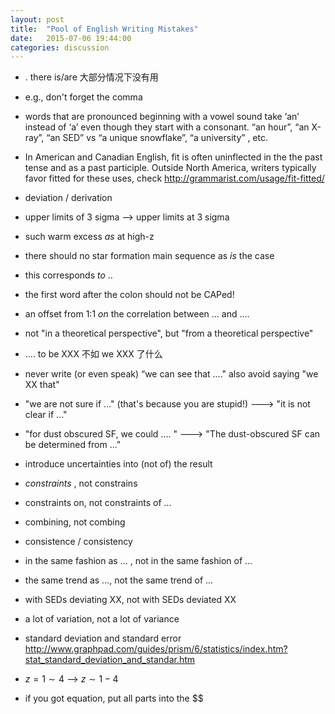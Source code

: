 ```yaml
---
layout: post
title:  "Pool of English Writing Mistakes"
date:   2015-07-06 19:44:00
categories: discussion
---
```


* . there is/are 大部分情况下没有用

* e.g.,     don't forget the comma


* words that are pronounced beginning with a vowel sound take ‘an’ instead of ‘a’ even though they start with a consonant. “an hour”, “an X-ray”, “an SED” vs “a unique snowflake”, “a university” , etc.

* In American and Canadian English, fit is often uninflected in the the past tense and as a past participle. Outside North America, writers typically favor fitted for these uses, check http://grammarist.com/usage/fit-fitted/


* deviation / derivation

* upper limits of 3 sigma --> upper limits at 3 sigma

* such warm excess *as* at high-z

* there should no star formation main sequence as *is* the case

* this corresponds *to* ..

* the first word after the colon should not be CAPed!

* an offset from 1:1 *on* the correlation between ... and ....

* not "in a theoretical perspective", but "from a theoretical perspective"


* .... to be XXX 不如 we XXX 了什么

* never write (or even speak) “we can see that ...." also avoid saying "we XX that"

* "we are not sure if ..." (that's because you are stupid!) ---> "it is not clear if ..."

* "for dust obscured SF, we could .... " ---> "The dust-obscured SF can be determined from  ..."

* introduce uncertainties into (not of) the result 

* *constraints* , not constrains

* constraints on, not constraints of ...
    
* combining, not combing
    
* consistence / consistency



* in the same fashion as ... , not in the same fashion of ...
    
* the same trend as ..., not the same trend of ...

* with SEDs deviating XX, not with SEDs deviated XX

* a lot of variation, not a lot of variance


*  standard deviation and standard error
    http://www.graphpad.com/guides/prism/6/statistics/index.htm?stat_standard_deviation_and_standar.htm


*  $z=1\sim4$  --> $z\sim 1-4$

* if you got equation, put all parts into the $$

